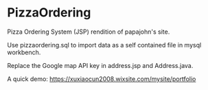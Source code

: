 # PizzaOrdering
Pizza Ordering System (JSP) rendition of papajohn's site.

Use pizzaordering.sql to import data as a self contained file in mysql workbench.

Replace the Google map API key in address.jsp and Address.java. 

A quick demo: https://xuxiaocun2008.wixsite.com/mysite/portfolio
